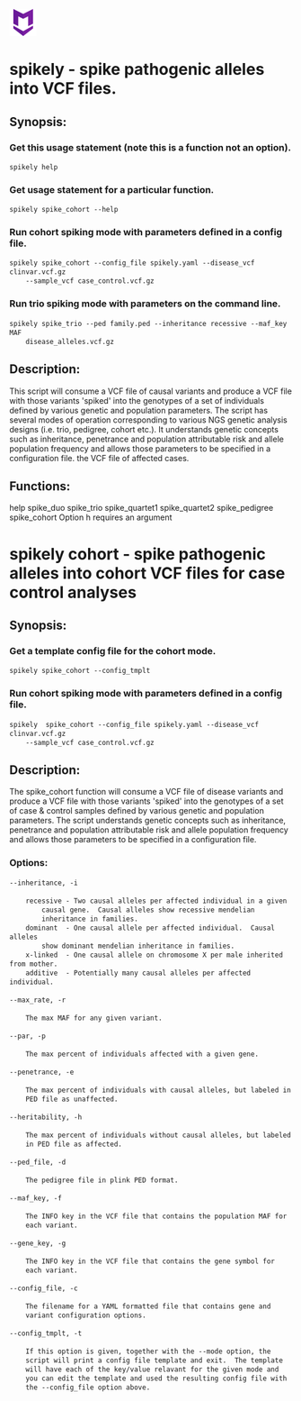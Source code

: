 ![spikely](https://github.com/adam-p/markdown-here/raw/master/src/common/images/icon48.png "Logo Title Text 1")

# spikely - spike pathogenic alleles into VCF files.

## Synopsis:

### Get this usage statement (note this is a function not an option).

```
spikely help
```

### Get usage statement for a particular function.

```
spikely spike_cohort --help
```

### Run cohort spiking mode with parameters defined in a config file.

```
spikely spike_cohort --config_file spikely.yaml --disease_vcf clinvar.vcf.gz 
    --sample_vcf case_control.vcf.gz
```

### Run trio spiking mode with parameters on the command line.

```
spikely spike_trio --ped family.ped --inheritance recessive --maf_key MAF 
    disease_alleles.vcf.gz
```

## Description:

This script will consume a VCF file of causal variants and produce a
VCF file with those variants 'spiked' into the genotypes of a set of
individuals defined by various genetic and population parameters.  The
script has several modes of operation corresponding to various NGS
genetic analysis designs (i.e. trio, pedigree, cohort etc.).  It
understands genetic concepts such as inheritance, penetrance and
population attributable risk and allele population frequency and
allows those parameters to be specified in a configuration file.  the
VCF file of affected cases.

## Functions:

help
spike_duo
spike_trio
spike_quartet1
spike_quartet2
spike_pedigree
spike_cohort
Option h requires an argument

# spikely cohort - spike pathogenic alleles into cohort VCF files for case control analyses

## Synopsis:

### Get a template config file for the cohort mode.

```
spikely spike_cohort --config_tmplt
```

### Run cohort spiking mode with parameters defined in a config file.

```
spikely  spike_cohort --config_file spikely.yaml --disease_vcf clinvar.vcf.gz 
    --sample_vcf case_control.vcf.gz
```

## Description:

The spike_cohort function will consume a VCF file of disease variants
and produce a VCF file with those variants 'spiked' into the genotypes
of a set of case & control samples defined by various genetic and
population parameters.  The script understands genetic concepts such
as inheritance, penetrance and population attributable risk and allele
population frequency and allows those parameters to be specified in a
configuration file.

### Options:

```
--inheritance, -i

    recessive - Two causal alleles per affected individual in a given
		causal gene.  Causal alleles show recessive mendelian
		inheritance in families.
    dominant  - One causal allele per affected individual.  Causal alleles
		show dominant mendelian inheritance in families.
    x-linked  - One causal allele on chromosome X per male inherited from mother.
    additive  - Potentially many causal alleles per affected individual.

--max_rate, -r

    The max MAF for any given variant.

--par, -p

    The max percent of individuals affected with a given gene.

--penetrance, -e

    The max percent of individuals with causal alleles, but labeled in
    PED file as unaffected.

--heritability, -h

    The max percent of individuals without causal alleles, but labeled
    in PED file as affected.

--ped_file, -d

    The pedigree file in plink PED format.

--maf_key, -f

    The INFO key in the VCF file that contains the population MAF for
    each variant.

--gene_key, -g

    The INFO key in the VCF file that contains the gene symbol for
    each variant.

--config_file, -c

    The filename for a YAML formatted file that contains gene and
    variant configuration options.

--config_tmplt, -t

    If this option is given, together with the --mode option, the
    script will print a config file template and exit.  The template
    will have each of the key/value relavant for the given mode and
    you can edit the template and used the resulting config file with
    the --config_file option above.

```
